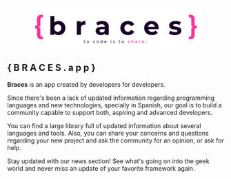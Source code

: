 <p align="center"><img src="img/logo.png" width="400" alt="Braces App"></a></p>

## { B R A C E S . a p p }

<strong>Braces</strong> is an app created by developers for developers.

Since there's been a lack of updated information regarding programming languages and new technologies, specially in Spanish, our goal is to build a community capable to support both, aspiring and advanced developers. 

You can find a large library full of updated information about several languages and tools. Also, you can share your concerns and questions regarding your new project and ask the community for an opinion, or ask for help.

Stay updated with our news section! See what's going on into the geek world and never miss an update of your favorite framework again.
